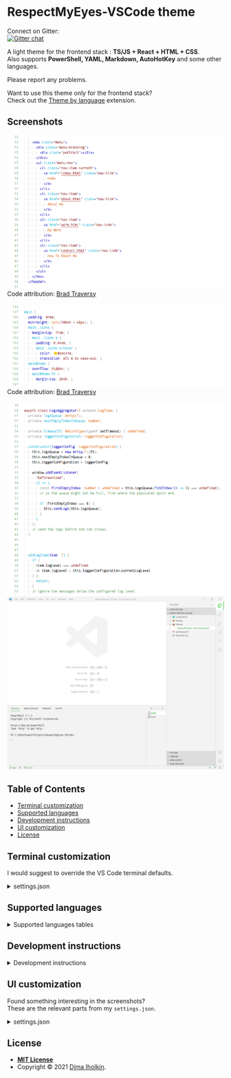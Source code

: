 # RespectMyEyes-VSCode theme

Connect on Gitter:  
[![Gitter chat](https://badges.gitter.im/gitterHQ/gitter.png)](https://gitter.im/RespectMyEyes-VSCode/community)

A light theme for the frontend stack : **TS/JS + React + HTML + CSS**.  
Also supports **PowerShell, YAML, Markdown, AutoHotKey** and some other languages.

Please report any problems.

Want to use this theme only for the frontend stack?  
Check out the [Theme by language](https://marketplace.visualstudio.com/items?itemName=jsaulou.theme-by-language) extension.



## Screenshots

<img src="/screenshots/html_hit.png" title="html code example screenshot">
Code attribution: 
<a href="https://github.com/bradtraversy/modern_portfolio">Brad Traversy</a>
<br />
<br />

<img src="/screenshots/css_hit.png" title="css code example screenshot">
Code attribution: 
<a href="https://github.com/bradtraversy/modern_portfolio">Brad Traversy</a>
<br />
<br />

<img src="/screenshots/ts_hit.png" title="typescript code example screenshot">
<br />

<img src="/screenshots/ui.png" title="user interface example screenshot">



## Table of Contents

  - [Terminal customization](#terminal-customization)
  - [Supported languages](#supported-languages)
  - [Development instructions](#development-instructions)
  - [UI customization](#ui-customization)
  - [License](#license)



## Terminal customization

I would suggest to override the VS Code terminal defaults.

<details>
  <summary>settings.json</summary>

  <br />

  ```json5 
    // settings.json
    "workbench.colorCustomizations": {
        "[RespectMyEyes]": {
            "panel.background": "#f3f3f3",
            "terminal.ansiBlack": "#000000",
            "terminal.ansiBlue": "#3465A4",
            "terminal.ansiBrightBlack": "#555753",
            "terminal.ansiBrightBlue": "#729FCF",
            "terminal.ansiBrightCyan": "#34E2E2",
            "terminal.ansiBrightGreen": "#00D000",
            "terminal.ansiBrightMagenta": "#F066FF",
            "terminal.ansiBrightRed": "#EF2929",
            "terminal.ansiCyan": "#06989A",
            "terminal.ansiGreen": "#00B000",
            "terminal.ansiMagenta": "#AD7FA8",
            "terminal.ansiRed": "#CC0000",
            "terminal.ansiBrightWhite": "#A9A9A9",
            "terminal.ansiWhite": "#A9A9A9",
        }
    }
  ```
</details>



## Supported languages

<details>
  <summary>Supported languages tables</summary>

  <br/>

**frontend stack:**
<table>
  <thead>
    <tr>
      <th align="center">Language</th>
      <th align="center">Support</th>
      <th align="center">Grammar extention expected</th>
    </tr>
  </thead>
  <tbody>
    <tr>
      <td align="center">TypeScript / JavaScript</td>
      <td align="center">good</td>
      <td align="center">-</td>
    </tr>
    <tr>
      <td align="center">React</td>
      <td align="center">good</td>
      <td align="center">-</td>
    </tr>
    <tr>
      <td align="center">HTML</td>
      <td align="center">good</td>
      <td align="center">-</td>
    </tr>
    <tr>
      <td align="center">CSS</td>
      <td align="center">good</td>
      <td align="center">-</td>
    </tr>
    <tr>
      <td align="center">styled-components / CSS-in-JS</td>
      <td align="center">ok</td>
      <td align="center">
        <a href="styled-components">vscode-styled-components</a>
      </td>
    </tr>
    <tr>
      <td align="center">SASS</td>
      <td align="center">ok</td>
      <td align="center">-</td>
    </tr>
    <tr>
      <td align="center">Vue</td>
      <td align="center">weak</td>
      <td align="center">
        <a href="vue">Vue</a>
      </td>
    </tr>
    <tr>
      <td align="center">Angular</td>
      <td align="center">weak</td>
      <td align="center">-</td>
    </tr>
    <tr>
      <td align="center">LESS</td>
      <td align="center">weak</td>
      <td align="center">-</td>
    </tr>
  </tbody>
</table>

[vue]: https://marketplace.visualstudio.com/items?itemName=jcbuisson.vue
[styled-components]: https://marketplace.visualstudio.com/items?itemName=jpoissonnier.vscode-styled-components



**declarative files:**
<table>
  <thead>
    <tr>
      <th align="center">Language</th>
      <th align="center">Support</th>
      <th align="center">Grammar extention expected</th>
    </tr>
  </thead>
  <tbody>
    <tr>
      <td align="center">XML</td>
      <td align="center">good</td>
      <td align="center">-</td>
    </tr>
    <tr>
      <td align="center">JSON</td>
      <td align="center">good</td>
      <td align="center">-</td>
    </tr>
    <tr>
      <td align="center">YAML</td>
      <td align="center">ok</td>
      <td align="center">-</td>
    </tr>
    <tr>
      <td align="center">DotEnv</td>
      <td align="center">ok</td>
      <td align="center">
        <a href="dotenv">DotEnv</a>
      </td>
    </tr>
    <tr>
      <td align="center">Ignore</td>
      <td align="center">ok</td>
      <td align="center">-</td>
    </tr>
    <tr>
      <td align="center">Dockerfile</td>
      <td align="center">ok</td>
      <td align="center">-</td>
    </tr>
    <tr>
      <td align="center">Properties</td>
      <td align="center">weak</td>
      <td align="center">-</td>
    </tr>
  </tbody>
</table>

[dotenv]: https://marketplace.visualstudio.com/items?itemName=mikestead.dotenv



**other languages:**
<table>
  <thead>
    <tr>
      <th align="center">Language</th>
      <th align="center">Support</th>
      <th align="center">Grammar extention expected</th>
    </tr>
  </thead>
  <tbody>
    <tr>
      <td align="center">Markdown</td>
      <td align="center">good</td>
      <td align="center">
        <a href="markdown">Markdown All in One</a>
      </td>
    </tr>
    <tr>
      <td align="center">AutoHotKey</td>
      <td align="center">good</td>
      <td align="center">
        <a href="autohotkey">AutoHotKey</a>
      </td>
    </tr>
  </tbody>
</table>

[markdown]: https://marketplace.visualstudio.com/items?itemName=yzhang.markdown-all-in-one
[autohotkey]: https://marketplace.visualstudio.com/items?itemName=slevesque.vscode-autohotkey



**.NET stack:**
<table>
  <thead>
    <tr>
      <th align="center">Language</th>
      <th align="center">Support</th>
      <th align="center">Grammar extention expected</th>
    </tr>
  </thead>
  <tbody>
    <tr>
      <td align="center">PowerShell</td>
      <td align="center">ok</td>
      <td align="center">
        <a href="powershell">PowerShell</a>
      </td>
    </tr>
    <tr>
      <td align="center">C#</td>
      <td align="center">weak</td>
      <td align="center">
        <a href="csharp">C# Grammar Extended</a>
      </td>
    </tr>
  </tbody>
</table>

[csharp]: https://marketplace.visualstudio.com/items?itemName=dannymcgee.csharp-grammar-extended
[powershell]: https://marketplace.visualstudio.com/items?itemName=ms-vscode.PowerShell

</details>



## Development instructions

<details>
  <summary>Development instructions</summary>

Press F5 to test the theme in a new debug window. Changes to the theme file are applied on save.  

`npm run build-and-install` packages the theme from your source code, and installs the local build into your VS Code. Requires the VS Code restart.

</details>



## UI customization

Found something interesting in the screenshots?  
These are the relevant parts from my `settings.json`.

<details>
  <summary>settings.json</summary>

  <br />

  ```json5
    // settings.json
    // UI Layout:
    "workbench.sideBar.location": "right",
    "workbench.activityBar.visible": true,
    "explorer.sortOrder": "default",
    "explorer.compactFolders": false,
    "window.zoomLevel": 0,
    "breadcrumbs.enabled": true,
    //
    //
    //
    // Editor UI:
    "editor.minimap.enabled": false,
    "editor.cursorSmoothCaretAnimation": true,
    "editor.renderWhitespace": "boundary",
    "editor.renderControlCharacters": false,
    "editor.renderIndentGuides": true,
    //
    //
    //
    // Font:
    "editor.fontFamily": "Fantasque Sans Mono",
    "editor.fontSize": 16,
    "editor.fontLigatures": true,
    "workbench.iconTheme": "vscode-icons",
    //
    //
    //
    // Show color for a code:   (Color-Highlight extension)
    "color-highlight.enable": true,
    "color-highlight.markerType": "dot-before",
    "color-highlight.markRuler": false,
    "editor.colorDecorators": false,
    //
    //
    //
    // Terminal window:
    "terminal.integrated.fontSize": 16,
    "terminal.integrated.cursorStyle": "underline",
    "terminal.integrated.cursorBlinking": true,
    //
    //
    //
    "files.associations": {
        ".stylelintrc": "json",
        ".stylelintignore": "ignore",
        ".eslintignore": "ignore",
        ".browserslistrc": "properties",
        ".prettierrc": "json"
    },
    //
    //
    //
    // customize the theme:
    "workbench.colorCustomizations": {
        "[RespectMyEyes]": {
            "panel.background": "#f3f3f3",
            "terminal.ansiBlack": "#000000",
            "terminal.ansiBlue": "#3465A4",
            "terminal.ansiBrightBlack": "#555753",
            "terminal.ansiBrightBlue": "#729FCF",
            "terminal.ansiBrightCyan": "#34E2E2",
            "terminal.ansiBrightGreen": "#00D000",
            "terminal.ansiBrightMagenta": "#F066FF",
            "terminal.ansiBrightRed": "#EF2929",
            "terminal.ansiCyan": "#06989A",
            "terminal.ansiGreen": "#00B000",
            "terminal.ansiMagenta": "#AD7FA8",
            "terminal.ansiRed": "#CC0000",
            "terminal.ansiBrightWhite": "#A9A9A9",
            "terminal.ansiWhite": "#A9A9A9",
        }
    }
  ```
</details>



## License

* **[MIT License](http://opensource.org/licenses/mit-license.php)**
* Copyright © 2021 <a href="https://github.com/dima-iholkin" target="_blank">Dima Iholkin</a>.